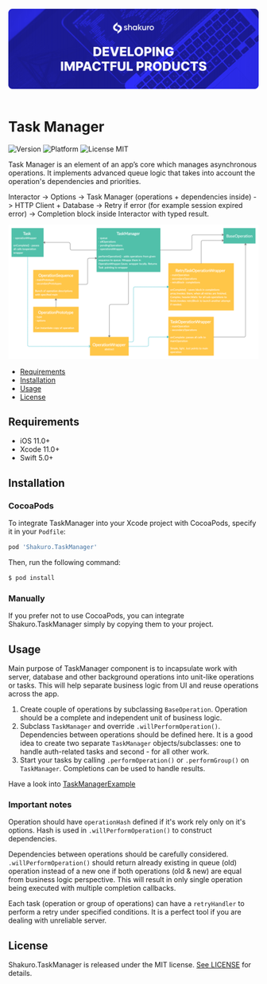 ![Shakuro Task Manager](title_image.png)
<br><br>
# Task Manager
![Version](https://img.shields.io/badge/version-1.0.0-blue.svg)
![Platform](https://img.shields.io/badge/platform-iOS-lightgrey.svg)
![License MIT](https://img.shields.io/badge/license-MIT-green.svg)

Task Manager is an element of an app’s core which manages asynchronous operations.  It implements advanced queue logic that takes into account the operation's dependencies and priorities.

Interactor -> Options -> Task Manager (operations + dependencies inside) -> HTTP Client + Database -> Retry if error (for example session expired error) -> Completion block inside Interactor with typed result.

![](TaskManager.png)

- [Requirements](#requirements)
- [Installation](#installation)
- [Usage](#usage)
- [License](#license)

## Requirements

- iOS 11.0+
- Xcode 11.0+
- Swift 5.0+

## Installation

### CocoaPods

To integrate TaskManager into your Xcode project with CocoaPods, specify it in your `Podfile`:

```ruby
pod 'Shakuro.TaskManager'
```

Then, run the following command:

```bash
$ pod install
```

### Manually

If you prefer not to use CocoaPods, you can integrate Shakuro.TaskManager simply by copying them to your project.

## Usage

Main purpose of TaskManager component is to incapsulate work with server, database and other background operations into unit-like operations or tasks. This will help separate business logic from UI and reuse operations across the app.

1. Create couple of operations by subclassing `BaseOperation`. Operation should be a complete and independent unit of business logic. 
2. Subclass `TaskManager` and override `.willPerformOperation()`. Dependencies between operations should be defined here. It is a good idea to create two separate `TaskManager` objects/subclasses: one to handle auth-related tasks and second - for all other work.
3. Start your tasks by calling `.performOperation()` or `.performGroup()` on `TaskManager`. Completions can be used to handle results.

Have a look into [TaskManagerExample](https://github.com/shakurocom/TaskManager/tree/master/TaskManagerExample)

### Important notes

Operation should have `operationHash` defined if it's work rely only on it's options. Hash is used in `.willPerformOperation()` to construct dependencies.

Dependencies between operations should be carefully considered. `.willPerformOperation()` should return already existing in queue (old) operation instead of a new one if both operations (old & new) are equal from business logic perspective. This will result in only single operation being executed with multiple completion callbacks.

Each task (operation or group of operations) can have a `retryHandler` to perform a retry under specified conditions. It is a perfect tool if you are dealing with unreliable server. 

## License

Shakuro.TaskManager is released under the MIT license. [See LICENSE](https://github.com/shakurocom/TaskManager/blob/master/LICENSE) for details.

